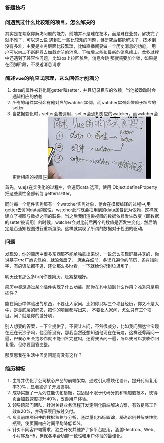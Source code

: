 ### 答题技巧

### 问遇到过什么比较难的项目，怎么解决的
其实是在考察你解决问题的能力，前端并不是难在技术，而是难在业务，解决完了就不难了，可以这么说
遇到过一些比较难的问题，但研究后都能解决了，技术倒没有多难，主要是业务层面比较繁琐，比如直播间要做一个历史消息的功能，
用户可以向上不断翻页去加载之前的消息，下拉后又能和最新的消息续上，做多过程中还遇到了兼容性问题，比如ios上拉回弹后，消息会跳
那就需要加个锁，如果是在回弹阶段，不发送消息请求



### 简述vue的响应式原理，这么回答才能满分  
1. data的属性被转化尾getter和setter，并且记录相应的依赖，当他被改动时会通知相应的依赖
2. 所有的组件实例会有他对应的watcher实例，而watcher实例会依赖于相应的setter
3. 当数据变化时，setter会被调用，setter会通知对应的watcher，而watcher会更新相应的视图
￼![alt text](assets/image-2.png)

首先，vuejs在实例化的过程中，会遍历data 选项，使用 Object.defineProperty 把这些属性全部转为 getter/setter。

同时每一个组件实例都有一个watcher实例对象，他会在模板编译的过程中,用getter去访问data的属性，watcher此时就会把用到的data属性记为依赖，这样就建立了视图与数据之间的联系。当之后我们渲染视图的数据依赖发生改变（即数据的setter被调用）的时候，watcher会对比前后两个的数值是否发生变化，然后确定是否通知视图进行重新渲染。这样就实现了所谓的数据对于视图的驱动。


### 问题
发现没，你的简历中很多东西都不能单独拿出来说，一说怎么实现屏幕共享的，你说基于trtc厂商实现的，就没然后了。
魔鬼在细节，多读几遍你的简历，还有错别字，有的语法都不通，还让那么多hr看，一下就给你扔到垃圾堆了。

明天还有那么多hr问你要简历。赶紧整理好。

简历中都是通过某个插件实现了什么功能，那你在其中起到什么作用？难道只是用插件？

能在简历中体验出的东西，不要让人家问，比如你只写三个项目经历，你又不是大牛，是最底层的码农，把你的项目都写出来，
不要让人家问，怎么只有三个项目。问了就是你的减分项，

别人想要的答案，一下全提供了，不要让人问，不然很减分，比如我问腾达宝宝现在还在玩沙子吗，他回答没有，那我当然还想知道他现在在玩啥，这样还得再问一遍，但我心里会抱怨你就不能回答完整吗，还得我再问一遍，所以我可以接收你回复慢，但你要回答完整。

那反思我在生活中回复问题有没有这样？



### 简历模板
1. 主导并优化了公司核心产品的前端架构，通过引入模块化设计，提升代码复用率30%，显著减少了开发周期。
2. 成功实施了一系列性能优化措施，包括但不限于代码分割和懒加载技术，使得页面加载速度提升40%，改善用户体验。
3. 领导跨部门团队，针对关键业务流程开发定制化前端解决方案，有效提高工作效率20%，并确保项目按时交付。
4. 负责前端项目中的数据监控与分析，通过量化指标跟踪，精确识别并解决性能瓶颈，使页面响应时间平均降低15%。
5. 针对不同客户端需求，独立开发并维护了多平台应用，涵盖Electron、Web、小程序及H5，确保各平台功能一致性和用户体验的最佳化。



